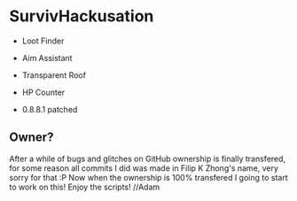 # SurvivHackusation
- Loot Finder
- Aim Assistant
- Transparent Roof
- HP Counter

- 0.8.8.1 patched

## Owner?
After a while of bugs and glitches on GitHub ownership is finally transfered,
for some reason all commits I did was made in Filip K Zhong's name,
very sorry for that :P
Now when the ownership is 100% transfered I going to start to work on this!
Enjoy the scripts! //Adam
